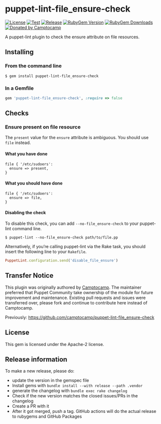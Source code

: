 puppet-lint-file_ensure-check
==============================

[![License](https://img.shields.io/github/license/voxpupuli/puppet-lint-file_ensure-check.svg)](https://github.com/voxpupuli/puppet-lint-file_ensure-check/blob/master/LICENSE)
[![Test](https://github.com/voxpupuli/puppet-lint-file_ensure-check/actions/workflows/test.yml/badge.svg)](https://github.com/voxpupuli/puppet-lint-file_ensure-check/actions/workflows/test.yml)
[![Release](https://github.com/voxpupuli/puppet-lint-file_ensure-check/actions/workflows/release.yml/badge.svg)](https://github.com/voxpupuli/puppet-lint-file_ensure-check/actions/workflows/release.yml)
[![RubyGem Version](https://img.shields.io/gem/v/puppet-lint-file_ensure-check.svg)](https://rubygems.org/gems/puppet-lint-file_ensure-check)
[![RubyGem Downloads](https://img.shields.io/gem/dt/puppet-lint-file_ensure-check.svg)](https://rubygems.org/gems/puppet-lint-file_ensure-check)
[![Donated by Camptocamp](https://img.shields.io/badge/donated%20by-camptocamp-fb7047.svg)](#transfer-notice)

A puppet-lint plugin to check the ensure attribute on file resources.

## Installing

### From the command line

```shell
$ gem install puppet-lint-file_ensure-check
```

### In a Gemfile

```ruby
gem 'puppet-lint-file_ensure-check', :require => false
```

## Checks

### Ensure present on file resource

The `present` value for the `ensure` attribute is ambiguous. You should use `file` instead.

#### What you have done

```puppet
file { '/etc/sudoers':
  ensure => present,
}
```

#### What you should have done

```puppet
file { '/etc/sudoers':
  ensure => file,
}
```


#### Disabling the check

To disable this check, you can add `--no-file_ensure-check` to your puppet-lint command line.

```shell
$ puppet-lint --no-file_ensure-check path/to/file.pp
```

Alternatively, if you’re calling puppet-lint via the Rake task, you should insert the following line to your `Rakefile`.

```ruby
PuppetLint.configuration.send('disable_file_ensure')
```

## Transfer Notice

This plugin was originally authored by [Camptocamp](http://www.camptocamp.com).
The maintainer preferred that Puppet Community take ownership of the module for future improvement and maintenance.
Existing pull requests and issues were transferred over, please fork and continue to contribute here instead of Camptocamp.

Previously: https://github.com/camptocamp/puppet-lint-file_ensure-check

## License

This gem is licensed under the Apache-2 license.

## Release information

To make a new release, please do:
* update the version in the gemspec file
* Install gems with `bundle install --with release --path .vendor`
* generate the changelog with `bundle exec rake changelog`
* Check if the new version matches the closed issues/PRs in the changelog
* Create a PR with it
* After it got merged, push a tag. GitHub actions will do the actual release to rubygems and GitHub Packages

